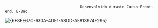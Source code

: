 
                                      Desenvolvido durante Curso Front-end, E-Bac                            



![{6F8EE67C-680A-4DE1-A8DD-AB813974F295}](https://github.com/user-attachments/assets/3b5024c6-33b8-4f30-af4a-d16e01e7d7dd)
